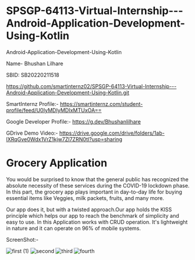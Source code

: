 # SPSGP-64113-Virtual-Internship---Android-Application-Development-Using-Kotlin

Android-Application-Development-Using-Kotlin

Name- Bhushan Lilhare

SBID: SB20220211518

https://github.com/smartinternz02/SPSGP-64113-Virtual-Internship---Android-Application-Development-Using-Kotlin.git

SmartInternz Profile:- https://smartinternz.com/student-profile/feed/U0IyMDIyMDIxMTUxOA==

Google Developer Profile:- https://g.dev/Bhushanlilhare

GDrive Demo Video:- https://drive.google.com/drive/folders/1ab-lXRqGve0Wdx1VrZ1kjw7Zl7ZRN0tl?usp=sharing

# Grocery Application

You would be surprised to know that the general public has recognized the absolute necessity of these services during the COVID-19 lockdown phase. In this part, the grocery app plays important in day-to-day life for buying essential items like Veggies, milk packets, fruits, and many more.

Our app does it, but with a twisted approach.Our app holds the KISS principle which helps our app to reach the benchmark of simplicity and easy to use. In this Application works with CRUD operation. It's lightweight in nature and it can operate on 96% of mobile systems.

ScreenShot:-

![first (1)](https://user-images.githubusercontent.com/58482473/192151967-4cc1fe4d-8a4c-46e8-843e-50f2fe4a0295.png)
![second](https://user-images.githubusercontent.com/58482473/192151988-4915d422-b541-4d16-be2a-15fac50ed455.png)
![third](https://user-images.githubusercontent.com/58482473/192151923-9c2faf76-43e8-4fa5-84e9-e3d3b391ded9.png)
![fourth](https://user-images.githubusercontent.com/58482473/192151999-a801ff33-8661-4789-b813-7b4b1d7dca14.png)





